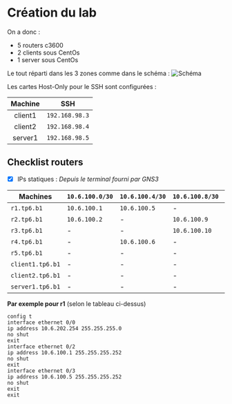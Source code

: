 # Création du lab
On a donc :
* 5 routers c3600
* 2 clients sous CentOs
* 1 server sous CentOs

Le tout réparti dans les 3 zones comme dans le schéma :
![Schéma](https://github.com/It4lik/B1-Reseau-2018/blob/master/tp/6/pic/lab-2-topo.png)

Les cartes Host-Only pour le SSH sont configurées :


| Machine |       SSH      |
|:-------:|:--------------:|
| client1 | `192.168.98.3` |
| client2 | `192.168.98.4` |
| server1 | `192.168.98.5` |

## Checklist routers
- [X] IPs statiques :
*Depuis le terminal fourni par GNS3*

Machines | `10.6.100.0/30` | `10.6.100.4/30` | `10.6.100.8/30` | `10.6.100.12/30` | `10.6.101.0/30` | `10.6.201.0/24` | `10.6.202.0/24`
--- | --- | --- | --- | --- | --- | --- | --- 
`r1.tp6.b1` | `10.6.100.1` | `10.6.100.5` | - | - | - | - | `10.6.202.254`
`r2.tp6.b1` | `10.6.100.2` | - |  `10.6.100.9` | - | - | - | -
`r3.tp6.b1` | - | - | `10.6.100.10` | `10.6.100.12` | `10.6.101.1` | - | -
`r4.tp6.b1` | - |  `10.6.100.6` | - | `10.6.100.13` | - | - | -
`r5.tp6.b1` | - | - | - | - |  `10.6.101.2` |  `10.6.201.254` | -
`client1.tp6.b1` | - | - | - | - | - |  `10.6.201.10` | -
`client2.tp6.b1` | - | - | - | - | - |  `10.6.201.11` | -
`server1.tp6.b1` | - | - | - | - | - | - | `10.6.202.10`

**Par exemple pour r1** (selon le tableau ci-dessus)
 ```
 config t
 interface ethernet 0/0
 ip address 10.6.202.254 255.255.255.0
 no shut
 exit
 interface ethernet 0/2
 ip address 10.6.100.1 255.255.255.252
 no shut
 exit
 interface ethernet 0/3
 ip address 10.6.100.5 255.255.255.252
 no shut
 exit
 exit
 ```
